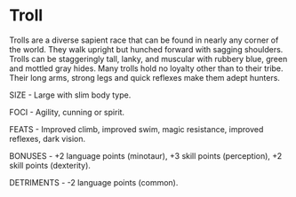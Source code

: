 # Troll

Trolls are a diverse sapient race that can be found in nearly any corner of the world. They walk upright but hunched forward with sagging shoulders. Trolls can be staggeringly tall, lanky, and muscular with rubbery blue, green and mottled gray hides. Many trolls hold no loyalty other than to their tribe. Their long arms, strong legs and quick reflexes make them adept hunters.

SIZE - Large with slim body type.

FOCI - Agility, cunning or spirit.

FEATS - Improved climb, improved swim, magic resistance, improved reflexes, dark vision.

BONUSES - +2 language points (minotaur), +3 skill points (perception), +2 skill points (dexterity).

DETRIMENTS - -2 language points (common).
